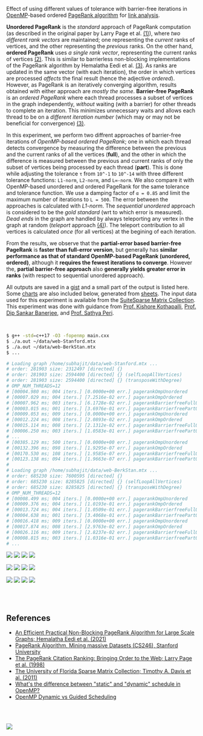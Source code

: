 Effect of using different values of tolerance with barrier-free iterations in
[OpenMP]-based ordered [PageRank algorithm] for [link analysis].

**Unordered PageRank** is the *standard* approach of PageRank computation (as
described in the original paper by Larry Page et al. [(1)]), where *two*
*different rank vectors* are maintained; one representing the *current* ranks of
vertices, and the other representing the *previous* ranks. On the other hand,
**ordered PageRank** uses *a single rank vector*, representing the current ranks
of vertices [(2)]. This is similar to barrierless non-blocking implementations
of the PageRank algorithm by Hemalatha Eedi et al. [(3)]. As ranks are updated
in the same vector (with each iteration), the order in which vertices are
processed *affects* the final result (hence the adjective *ordered*). However,
as PageRank is an iteratively converging algorithm, results obtained with either
approach are *mostly the same*. **Barrier-free PageRank** is an *ordered*
*PageRank* where each thread processes a subset of vertices in the graph
independently, *without* waiting (with a barrier) for other threads to complete an
iteration. This minimizes unnecessary waits and allows each thread to be on a
*different iteration number* (which may or may not be beneficial for convergence)
[(3)].

In this experiment, we perform two diffrent approaches of barrier-free
iterations of *OpenMP-based ordered PageRank*; one in which each thread detects
convergence by measuring the difference between the previous and the current
ranks of all the vertices (**full**), and the other in which the difference is
measured between the previous and current ranks of only the subset of vertices
being processed by each thread (**part**). This is done while adjusting the
tolerance `τ` from `10^-1` to `10^-14` with three different tolerance functions:
`L1-norm`, `L2-norm`, and `L∞-norm`. We also compare it with OpenMP-based
unordered and ordered PageRank for the same tolerance and tolerance function. We
use a damping factor of `α = 0.85` and limit the maximum number of iterations to
`L = 500`. The error between the approaches is calculated with *L1-norm*. The
*sequential unordered* approach is considered to be the *gold standard* (wrt to
which error is measured). *Dead ends* in the graph are handled by always
teleporting any vertex in the graph at random (*teleport* approach [(4)]). The
teleport contribution to all vertices is calculated *once* (for all vertices) at
the begining of each iteration.

From the results, we observe that the **partial-error based barrier-free**
**PageRank** is **faster than full-error version**, but generally has **similar**
**performance as that of standard OpenMP-based PageRank (unordered, ordered)**,
although it **requires the fewest iterations to converge**. However the,
**partial barrier-free approach** also **generally yields greater error in**
**ranks** (with respect to sequential unordered approach).

All outputs are saved in a [gist] and a small part of the output is listed here.
Some [charts] are also included below, generated from [sheets]. The input data
used for this experiment is available from the [SuiteSparse Matrix Collection].
This experiment was done with guidance from [Prof. Kishore Kothapalli],
[Prof. Dip Sankar Banerjee], and [Prof. Sathya Peri].

<br>

```bash
$ g++ -std=c++17 -O3 -fopenmp main.cxx
$ ./a.out ~/data/web-Stanford.mtx
$ ./a.out ~/data/web-BerkStan.mtx
$ ...

# Loading graph /home/subhajit/data/web-Stanford.mtx ...
# order: 281903 size: 2312497 [directed] {}
# order: 281903 size: 2594400 [directed] {} (selfLoopAllVertices)
# order: 281903 size: 2594400 [directed] {} (transposeWithDegree)
# OMP_NUM_THREADS=12
# [00004.980 ms; 004 iters.] [0.0000e+00 err.] pagerankOmpUnordered       {tol_norm: L1, tolerance: 1e-01}
# [00007.029 ms; 004 iters.] [7.2516e-02 err.] pagerankOmpOrdered         {tol_norm: L1, tolerance: 1e-01}
# [00007.962 ms; 003 iters.] [6.1728e-02 err.] pagerankBarrierfreeFullOmp {tol_norm: L1, tolerance: 1e-01}
# [00003.015 ms; 001 iters.] [3.6976e-01 err.] pagerankBarrierfreePartOmp {tol_norm: L1, tolerance: 1e-01}
# [00009.053 ms; 009 iters.] [0.0000e+00 err.] pagerankOmpUnordered       {tol_norm: L1, tolerance: 1e-02}
# [00012.224 ms; 008 iters.] [2.0893e-02 err.] pagerankOmpOrdered         {tol_norm: L1, tolerance: 1e-02}
# [00015.114 ms; 008 iters.] [2.1312e-02 err.] pagerankBarrierfreeFullOmp {tol_norm: L1, tolerance: 1e-02}
# [00006.250 ms; 003 iters.] [1.0583e-01 err.] pagerankBarrierfreePartOmp {tol_norm: L1, tolerance: 1e-02}
# ...
# [00385.129 ms; 500 iters.] [0.0000e+00 err.] pagerankOmpUnordered       {tol_norm: Li, tolerance: 1e-14}
# [00132.396 ms; 098 iters.] [1.9295e-07 err.] pagerankOmpOrdered         {tol_norm: Li, tolerance: 1e-14}
# [00170.530 ms; 108 iters.] [1.9585e-07 err.] pagerankBarrierfreeFullOmp {tol_norm: Li, tolerance: 1e-14}
# [00123.138 ms; 094 iters.] [1.9663e-07 err.] pagerankBarrierfreePartOmp {tol_norm: Li, tolerance: 1e-14}
#
# Loading graph /home/subhajit/data/web-BerkStan.mtx ...
# order: 685230 size: 7600595 [directed] {}
# order: 685230 size: 8285825 [directed] {} (selfLoopAllVertices)
# order: 685230 size: 8285825 [directed] {} (transposeWithDegree)
# OMP_NUM_THREADS=12
# [00008.499 ms; 004 iters.] [0.0000e+00 err.] pagerankOmpUnordered       {tol_norm: L1, tolerance: 1e-01}
# [00009.376 ms; 004 iters.] [1.0193e-01 err.] pagerankOmpOrdered         {tol_norm: L1, tolerance: 1e-01}
# [00013.724 ms; 004 iters.] [1.0509e-01 err.] pagerankBarrierfreeFullOmp {tol_norm: L1, tolerance: 1e-01}
# [00004.638 ms; 001 iters.] [3.4068e-01 err.] pagerankBarrierfreePartOmp {tol_norm: L1, tolerance: 1e-01}
# [00016.418 ms; 009 iters.] [0.0000e+00 err.] pagerankOmpUnordered       {tol_norm: L1, tolerance: 1e-02}
# [00017.874 ms; 008 iters.] [2.9763e-02 err.] pagerankOmpOrdered         {tol_norm: L1, tolerance: 1e-02}
# [00026.116 ms; 009 iters.] [2.8237e-02 err.] pagerankBarrierfreeFullOmp {tol_norm: L1, tolerance: 1e-02}
# [00008.815 ms; 003 iters.] [1.0316e-01 err.] pagerankBarrierfreePartOmp {tol_norm: L1, tolerance: 1e-02}
# ...
```

[![](https://i.imgur.com/f2EYibQ.png)][sheetp]
[![](https://i.imgur.com/L2Pqr8R.png)][sheetp]
[![](https://i.imgur.com/lOJyiPG.png)][sheetp]
[![](https://i.imgur.com/vdMuchv.png)][sheetp]

[![](https://i.imgur.com/hJUfY4I.png)][sheetp]
[![](https://i.imgur.com/LT5Yt1v.png)][sheetp]
[![](https://i.imgur.com/Pouaonx.png)][sheetp]
[![](https://i.imgur.com/f0xSHPU.png)][sheetp]

[![](https://i.imgur.com/oXne2DD.png)][sheetp]
[![](https://i.imgur.com/4W2G1IV.png)][sheetp]
[![](https://i.imgur.com/JgpwWjL.png)][sheetp]
[![](https://i.imgur.com/lQ9u5u9.png)][sheetp]

<br>
<br>


## References

- [An Efficient Practical Non-Blocking PageRank Algorithm for Large Scale Graphs; Hemalatha Eedi et al. (2021)](https://ieeexplore.ieee.org/document/9407114)
- [PageRank Algorithm, Mining massive Datasets (CS246), Stanford University](https://www.youtube.com/watch?v=ke9g8hB0MEo)
- [The PageRank Citation Ranking: Bringing Order to the Web; Larry Page et al. (1998)](https://citeseerx.ist.psu.edu/viewdoc/summary?doi=10.1.1.38.5427)
- [The University of Florida Sparse Matrix Collection; Timothy A. Davis et al. (2011)](https://doi.org/10.1145/2049662.2049663)
- [What's the difference between "static" and "dynamic" schedule in OpenMP?](https://stackoverflow.com/a/10852852/1413259)
- [OpenMP Dynamic vs Guided Scheduling](https://stackoverflow.com/a/43047074/1413259)

<br>
<br>


[![](https://i.imgur.com/50yaKL7.jpg)](https://www.youtube.com/watch?v=g2tMcMQqSbA)<br>


[(1)]: https://citeseerx.ist.psu.edu/viewdoc/summary?doi=10.1.1.38.5427
[(2)]: https://github.com/puzzlef/pagerank-ordered-vs-unordered
[(3)]: https://ieeexplore.ieee.org/document/9407114
[(4)]: https://gist.github.com/wolfram77/94c38b9cfbf0c855e5f42fa24a8602fc
[Prof. Dip Sankar Banerjee]: https://sites.google.com/site/dipsankarban/
[Prof. Kishore Kothapalli]: https://faculty.iiit.ac.in/~kkishore/
[Prof. Sathya Peri]: https://people.iith.ac.in/sathya_p/
[SuiteSparse Matrix Collection]: https://sparse.tamu.edu
[OpenMP]: https://en.wikipedia.org/wiki/OpenMP
[PageRank algorithm]: https://en.wikipedia.org/wiki/PageRank
[link analysis]: https://en.wikipedia.org/wiki/Network_theory#Link_analysis
[gist]: https://gist.github.com/wolfram77/4e88175074a8b134cddcd76d5b1b3542
[charts]: https://imgur.com/a/PjMk8zX
[sheets]: https://docs.google.com/spreadsheets/d/1bIdZGAOHDXN3bCjasOPAjOZCpWaTQpgYlZYv6SKeRT4/edit?usp=sharing
[sheetp]: https://docs.google.com/spreadsheets/d/e/2PACX-1vSo6nUPtx3ahAFElFW2bLjFiDWHCQ3NHLv_PuFaLjR-u7FySxlq54tdNdPveBEWw06WHODtl8HqJzUd/pubhtml

